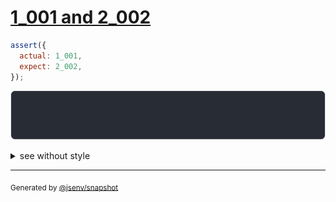 # [1_001 and 2_002](../../number.test.js#L77)

```js
assert({
  actual: 1_001,
  expect: 2_002,
});
```

![img](throw.svg)

<details>
  <summary>see without style</summary>

```console
AssertionError: actual and expect are different

actual: 1_001
expect: 2_002
```

</details>

---

<sub>
  Generated by <a href="https://github.com/jsenv/core/tree/main/packages/independent/snapshot">@jsenv/snapshot</a>
</sub>